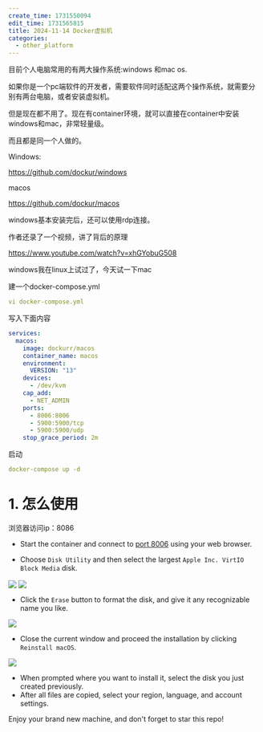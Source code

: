 ```yaml
---
create_time: 1731550094
edit_time: 1731565815
title: 2024-11-14 Docker虚拟机
categories:
  - other_platform
---
```



目前个人电脑常用的有两大操作系统:windows 和mac os.

如果你是一个pc端软件的开发者，需要软件同时适配这两个操作系统，就需要分别有两台电脑，或者安装虚拟机。

但是现在都不用了。现在有container环境，就可以直接在container中安装windows和mac，非常轻量级。

而且都是同一个人做的。

Windows:

https://github.com/dockur/windows

macos

https://github.com/dockur/macos

windows基本安装完后，还可以使用rdp连接。

作者还录了一个视频，讲了背后的原理

https://www.youtube.com/watch?v=xhGYobuG508

windows我在linux上试过了，今天试一下mac

建一个docker-compose.yml

```yaml
vi docker-compose.yml
```

写入下面内容

```yaml
services:
  macos:
    image: dockurr/macos
    container_name: macos
    environment:
      VERSION: "13"
    devices:
      - /dev/kvm
    cap_add:
      - NET_ADMIN
    ports:
      - 8006:8006
      - 5900:5900/tcp
      - 5900:5900/udp
    stop_grace_period: 2m
```

启动

```yaml
docker-compose up -d
```

# 1. 怎么使用

浏览器访问ip：8086

- Start the container and connect to <u>port 8006</u> using your web browser.

- Choose `Disk Utility` and then select the largest `Apple Inc. VirtIO Block Media` disk.

<img src="/assets/HJzFbq87louTJ3xryBQcLs6yneh.png" src-width="344" class="markdown-img m-auto" src-height="312" align="center"/>

<img src="/assets/R0ZRbyGgnosMvyxUY8dcTiT5nsf.png" src-width="827" class="markdown-img m-auto" src-height="368" align="center"/>

- Click the `Erase` button to format the disk, and give it any recognizable name you like.

<img src="/assets/CvZ1bJaG3oj8c3xBzQjcu9U0ntd.png" src-width="802" class="markdown-img m-auto" src-height="358" align="center"/>

- Close the current window and proceed the installation by clicking `Reinstall macOS`.

<img src="/assets/W9cMb0lQnoouOWxiFPTcxhoHnGe.png" src-width="376" class="markdown-img m-auto" src-height="321" align="center"/>

- When prompted where you want to install it, select the disk you just created previously.
- After all files are copied, select your region, language, and account settings.

Enjoy your brand new machine, and don't forget to star this repo!

